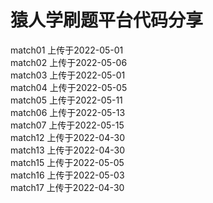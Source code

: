 # 猿人学刷题平台代码分享

match01 上传于2022-05-01  
match02 上传于2022-05-06  
match03 上传于2022-05-01  
match04 上传于2022-05-05  
match05 上传于2022-05-11  
match06 上传于2022-05-13  
match07 上传于2022-05-15  
match12 上传于2022-04-30  
match13 上传于2022-04-30  
match15 上传于2022-05-05  
match16 上传于2022-05-03  
match17 上传于2022-04-30  
